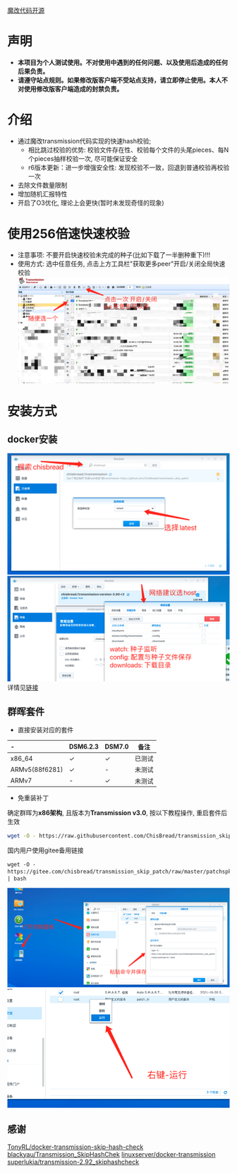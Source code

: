 [魔改代码开源](https://github.com/ChisBread/transmission_pt_edition)

# 声明

- **本项目为个人测试使用。不对使用中遇到的任何问题、以及使用后造成的任何后果负责。**
- **请遵守站点规则。如果修改版客户端不受站点支持，请立即停止使用。本人不对使用修改版客户端造成的封禁负责。**

# 介绍

- 通过魔改transmission代码实现的快速hash校验;
  - 相比跳过校验的优势: 校验文件存在性、校验每个文件的头尾pieces、每N个pieces抽样校验一次, 尽可能保证安全
  - r6版本更新：进一步增强安全性: 发现校验不一致，回退到普通校验再校验一次
- 去除文件数量限制
- 增加随机汇报特性
- 开启了O3优化, 理论上会更快(暂时未发现奇怪的现象)

# 使用256倍速快速校验
- 注意事项: 不要开启快速校验未完成的种子(比如下载了一半删种重下)!!!
- 使用方式: 选中任意任务, 点击上方工具栏"获取更多peer"开启/关闭全局快速校验
![image](https://github.com/ChisBread/transmission_skip_patch/raw/master/%20resource/switch_1.png)
# 安装方式

## docker安装

![image](https://github.com/ChisBread/transmission_skip_patch/raw/master/%20resource/docker_1.png)
![image](https://github.com/ChisBread/transmission_skip_patch/raw/master/%20resource/docker_2.png)
详情见[链接](https://hub.docker.com/repository/docker/chisbread/transmission)

## 群晖套件

- 直接安装对应的套件

| - | DSM6.2.3 | DSM7.0 | 备注 |
| :--------  | :-----  | :----  | :----:  |
| x86_64 | ✓ | ✓ | 已测试 |
| ARMv5(88f6281) | ✓ | - | 未测试 |
| ARMv7 | - | ✓ | 未测试 |

- 免重装补丁

确定群晖为**x86架构**, 且版本为**Transmission v3.0**, 按以下教程操作, 重启套件后生效

```bash
wget -O - https://raw.githubusercontent.com/ChisBread/transmission_skip_patch/master/patchspk.sh | bash
```

国内用户使用gitee备用链接

```
wget -O - https://gitee.com/chisbread/transmission_skip_patch/raw/master/patchspk.sh | bash
```

![image](https://github.com/ChisBread/transmission_skip_patch/raw/master/%20resource/patch_1.jpg)
![image](https://github.com/ChisBread/transmission_skip_patch/raw/master/%20resource/patch_2.jpg)

## 感谢

[TonyRL/docker-transmission-skip-hash-check](https://github.com/TonyRL/docker-transmission-skip-hash-check)
[blackyau/Transmission_SkipHashChek](https://github.com/blackyau/Transmission_SkipHashChek/)
[linuxserver/docker-transmission](https://github.com/linuxserver/docker-transmission)
[superlukia/transmission-2.92_skiphashcheck](https://github.com/superlukia/transmission-2.92_skiphashcheck)
